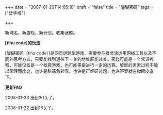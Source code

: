 +++
date = "2007-01-20T14:05:18"
draft = "false"
title = "醍醐密码"
tags = ["焚字塔"]

+++

  
新域名，新游戏，新计划。收集谜题。
  
**[tihu code]的玩法**
  
[醍醐密码（tihu code）]是网页谜题型游戏，需要参与者灵活运用网络工具以及不同的思考方式，只要能找到通往下一关的地址即能过关。密匙可能是一个常识考察，可能仅仅是一个找茬游戏，也可能需要进行一定的运算。解题的思索过程不能以常理而度之，也许是脑筋急转弯，也许是正经研讨题，也许答案就在你眼皮底下。
  
**更新FAQ**
  
2008-01-23 出到30关了。
  
2008-01-22 出到16关了。